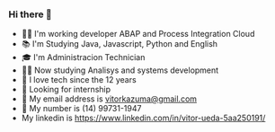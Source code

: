 ### Hi there 👋

- 👨‍💻 I'm working developer ABAP and Process Integration Cloud
- 📚 I'm Studying Java, Javascript, Python and English
- 🎓 I'm Administracion Technician
- 👨‍🎓 Now studying Analisys and systems development
- 💖 I love tech since the 12 years
- 🚀 Looking for internship
- 📧 My email address is vitorkazuma@gmail.com
- 📱  My number is (14) 99731-1947
- My linkedin is https://www.linkedin.com/in/vitor-ueda-5aa250191/
